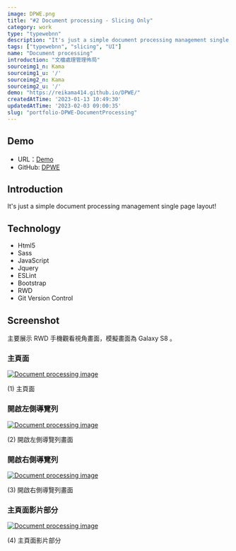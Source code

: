 ```yaml
---
image: DPWE.png
title: "#2 Document processing - Slicing Only"
category: work
type: "typewebnn"
description: "It's just a simple document processing management single page layout."
tags: ["typewebnn", "slicing", "UI"]
name: "Document processing"
introduction: "文檔處理管理佈局"
sourceimg1_n: Kama
sourceimg1_u: '/'
sourceimg2_n: Kama
sourceimg2_u: '/'
demo: "https://reikama414.github.io/DPWE/"
createdAtTime: '2023-01-13 10:49:30'
updatedAtTime: '2023-02-03 09:00:35'
slug: "portfolio-DPWE-DocumentProcessing"
---
```



## Demo
- URL：[Demo](https://reikama414.github.io/DPWE/)
- GitHub: [DPWE](https://github.com/ReiKama414/DPWE)

## Introduction
It's just a simple document processing management single page layout!

## Technology
- Html5
- Sass
- JavaScript
- Jquery
- ESLint
- Bootstrap
- RWD
- Git Version Control

## Screenshot
主要展示 RWD 手機觀看視角畫面，模擬畫面為 Galaxy S8 。

### 主頁面
<a href="/blog/DPWE-1.png" target="_blank">

![Document processing image](/blog/DPWE-1.png "Index")

</a>
<p class="img-origin mt-1 mb-3 text-center px-5">(1) 主頁面</p>

### 開啟左側導覽列
<a href="/blog/DPWE-2.png" target="_blank">

![Document processing image](/blog/DPWE-2.png "Menu")

</a>
<p class="img-origin mt-1 mb-3 text-center px-5">(2) 開啟左側導覽列畫面</p>

### 開啟右側導覽列
<a href="/blog/DPWE-3.png" target="_blank">

![Document processing image](/blog/DPWE-3.png "Aside")

</a>
<p class="img-origin mt-1 mb-3 text-center px-5">(3) 開啟右側導覽列畫面</p>

### 主頁面影片部分
<a href="/blog/DPWE-4.png" target="_blank">

![Document processing image](/blog/DPWE-4.png "Video")

</a>
<p class="img-origin mt-1 mb-3 text-center px-5">(4) 主頁面影片部分</p>